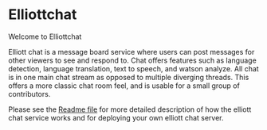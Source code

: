 # Elliottchat

Welcome to Elliottchat

Elliott chat is a message board service where users can post messages for other viewers to see and respond to. Chat offers features such as language detection, language translation, text to speech, and watson analyze. All chat is in one main chat stream as opposed to multiple diverging threads. This offers a more classic chat room feel, and is usable for a small group of contributors.

Please see the [Readme file](https://github.com/elliottpicker/marist-mscs621-elliott/blob/master/sample-microservice/README.md) for more detailed description of how the elliott chat service works and for deploying your own elliott chat server.
